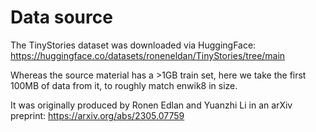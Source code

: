 # Data source

The TinyStories dataset was downloaded via HuggingFace: https://huggingface.co/datasets/roneneldan/TinyStories/tree/main

Whereas the source material has a >1GB train set, here we take the first 100MB of data from it, to roughly match enwik8 in size.

It was originally produced by Ronen Edlan and Yuanzhi Li in an arXiv preprint: https://arxiv.org/abs/2305.07759
